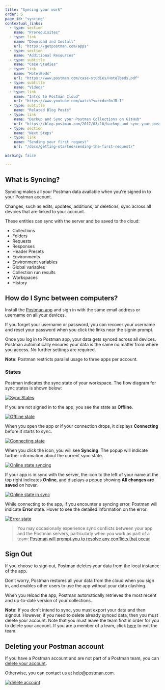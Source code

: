 ```yaml
---
title: "Syncing your work"
order: 5
page_id: "syncing"
contextual_links:
  - type: section
    name: "Prerequisites"
  - type: link
    name: "Download and Install"
    url: "https://getpostman.com/apps"
  - type: section
    name: "Additional Resources"
  - type: subtitle
    name: "Case Studies"
  - type: link
    name: "HotelBeds"
    url: "https://www.postman.com/case-studies/Hotelbeds.pdf"
  - type: subtitle
    name: "Videos"
  - type: link
    name: "Intro to Postman Cloud"
    url: "https://www.youtube.com/watch?v=ccdxr0oJR-I"
  - type: subtitle
    name: "Related Blog Posts"
  - type: link
    name: "Backup and Sync your Postman Collections on GitHub"
    url: "https://blog.postman.com/2017/03/10/backup-and-sync-your-postman-collections-on-github/"
  - type: section
    name: "Next Steps"
  - type: link
    name: "Sending your first request"
    url: "/docs/getting-started/sending-the-first-request/"

warning: false

---
```


## What is Syncing?

Syncing makes all your Postman data available when you're signed in to your Postman account.

Changes, such as edits, updates, additions, or deletions, sync across all devices that are linked to your account.

These entities can sync with the server and be saved to the cloud:

* Collections
* Folders
* Requests
* Responses
* Header Presets
* Environments
* Environment variables
* Global variables
* Collection run results
* Workspaces
* History

## How do I Sync between computers?

Install the [Postman app](https://www.postman.com/downloads/) and sign in with the same email address or username on all your devices.

If you forget your username or password, you can recover your username and reset your password when you click the links near the signin prompt.

Once you log in to Postman app, your data gets synced across all devices. Postman automatically ensures your data is the same no matter from where you access. No further settings are required.

**Note:** Postman restricts parallel usage to three apps per account.

### States

Postman indicates the sync state of your workspace. The flow diagram for sync states is shown below:

[![Sync States](https://assets.postman.com/postman-docs/sync-states-flow.jpg)](https://assets.postman.com/postman-docs/sync-states-flow.jpg)

If you are not signed in to the app, you see the state as **Offline**.

[![Offline state](https://assets.postman.com/postman-docs/offline-state.jpg)](https://assets.postman.com/postman-docs/offline-state.jpg)

When you open the app or if your connection drops, it displays **Connecting** before it starts to sync.

[![Connecting state](https://assets.postman.com/postman-docs/connecting-state.jpg)](https://assets.postman.com/postman-docs/connecting-state.jpg)

When you click the icon, you will see **Syncing**. The popup will indicate further information about the current sync state.

[![Online state syncing](https://assets.postman.com/postman-docs/online-state-syncing.jpg)](https://assets.postman.com/postman-docs/online-state-syncing.jpg)

If your app is in sync with the server, the icon to the left of your name at the top right indicates **Online**, and displays a popup showing **All changes are saved** on hover.

[![Online state in sync](https://assets.postman.com/postman-docs/online-state-in-sync.jpg)](https://assets.postman.com/postman-docs/online-state-in-sync.jpg)

While connecting to the app, if you encounter a syncing error, Postman will indicate **Error** state. Hover to see the detailed information on the error.

[![Error state](https://assets.postman.com/postman-docs/error-state-sync-fail.jpg)](https://assets.postman.com/postman-docs/error-state-sync-fail.jpg)

> You may occasionally experience sync conflicts between your app and the Postman servers, particularly when you work as part of a team: [Postman will prompt you to resolve any conflicts that occur](/docs/collaborating-in-postman/using-workspaces/conflicts/)

## Sign Out

If you choose to sign out, Postman deletes your data from the local instance of the app.

Don’t worry, Postman restores all your data from the cloud when you sign in, and enables other users to use the app without your data clashing.

When you reload the app, Postman automatically retrieves the most recent and up-to-date version of your collections.

**Note:** If you don't intend to sync, you must export your data and then signout. However, if you need to delete already synced data, then you must delete your account. Note that you must leave the team first in order for you to delete your account. If you are a member of a team, click [here](https://go.postman.co/settings/me/team) to exit the team.  

## Deleting your Postman account

If you have a Postman account and are not part of a Postman team, you can [delete your account](https://go.postman.co/settings/me).

Otherwise, you can contact us at [help@postman.com](mailto:help@postman.com).

[![delete account](https://assets.postman.com/postman-docs/WS-syncing-deleteAccount.png)](https://assets.postman.com/postman-docs/WS-syncing-deleteAccount.png)
